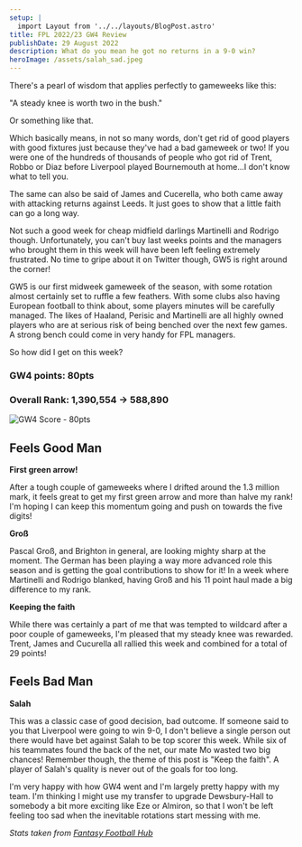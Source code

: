 ```yaml
---
setup: | 
  import Layout from '../../layouts/BlogPost.astro'
title: FPL 2022/23 GW4 Review
publishDate: 29 August 2022
description: What do you mean he got no returns in a 9-0 win?
heroImage: /assets/salah_sad.jpeg
---
```


There's a pearl of wisdom that applies perfectly to gameweeks like this:

"A steady knee is worth two in the bush."

Or something like that.

Which basically means, in not so many words, don't get rid of good players with good fixtures just because they've had a bad gameweek or two! If you were one of the hundreds of thousands of people who got rid of Trent, Robbo or Diaz before Liverpool played Bournemouth at home...I don't know what to tell you.

The same can also be said of James and Cucerella, who both came away with attacking returns against Leeds. It just goes to show that a little faith can go a long way.

Not such a good week for cheap midfield darlings Martinelli and Rodrigo though. Unfortunately, you can't buy last weeks points and the managers who brought them in this week will have been left feeling extremely frustrated. No time to gripe about it on Twitter though, GW5 is right around the corner!

GW5 is our first midweek gameweek of the season, with some rotation almost certainly set to ruffle a few feathers. With some clubs also having European football to think about, some players minutes will be carefully managed. The likes of Haaland, Perisic and Martinelli are all highly owned players who are at serious risk of being benched over the next few games. A strong bench could come in very handy for FPL managers.

So how did I get on this week?

### GW4 points: 80pts
### Overall Rank: 1,390,554 -> 588,890

![GW4 Score - 80pts](/assets/22_23_gw4.jpg)

## Feels Good Man

**First green arrow!**

After a tough couple of gameweeks where I drifted around the 1.3 million mark, it feels great to get my first green arrow and more than halve my rank! I'm hoping I can keep this momentum going and push on towards the five digits!

**Groß**

Pascal Groß, and Brighton in general, are looking mighty sharp at the moment. The German has been playing a way more advanced role this season and is getting the goal contributions to show for it! In a week where Martinelli and Rodrigo blanked, having Groß and his 11 point haul made a big difference to my rank.

**Keeping the faith**

While there was certainly a part of me that was tempted to wildcard after a poor couple of gameweeks, I'm pleased that my steady knee was rewarded. Trent, James and Cucurella all rallied this week and combined for a total of 29 points!

## Feels Bad Man

**Salah**

This was a classic case of good decision, bad outcome. If someone said to you that Liverpool were going to win 9-0, I don't believe a single person out there would have bet against Salah to be top scorer this week. While six of his teammates found the back of the net, our mate Mo wasted two big chances! Remember though, the theme of this post is "Keep the faith". A player of Salah's quality is never out of the goals for too long.

I'm very happy with how GW4 went and I'm largely pretty happy with my team. I'm thinking I might use my transfer to upgrade Dewsbury-Hall to somebody a bit more exciting like Eze or Almiron, so that I won't be left feeling too sad when the inevitable rotations start messing with me.

*Stats taken from [Fantasy Football Hub](https://www.fantasyfootballhub.co.uk/)*

